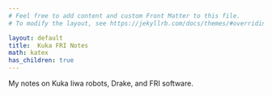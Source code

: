 ```yaml
---
# Feel free to add content and custom Front Matter to this file.
# To modify the layout, see https://jekyllrb.com/docs/themes/#overriding-theme-defaults

layout: default
title:  Kuka FRI Notes
math: katex
has_children: true
---
```


My notes on Kuka Iiwa robots, Drake, and FRI software.